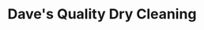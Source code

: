 ---
title: "Dave's Quality Dry Cleaning"
url: /merrimack/daves-quality-dry-cleaning/
shop: Wäscherei
---